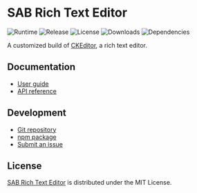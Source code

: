 # SAB Rich Text Editor
![Runtime](https://img.shields.io/badge/node-%3E%3D10.15-brightgreen.svg) ![Release](https://img.shields.io/npm/v/@sab-international/rich-text-editor.svg) ![License](https://img.shields.io/npm/l/@sab-international/rich-text-editor.svg) ![Downloads](https://img.shields.io/npm/dt/@sab-international/rich-text-editor.svg) ![Dependencies](https://david-dm.org/sab-international/rich-text-editor.svg)

A customized build of [CKEditor](https://ckeditor.com/ckeditor-5), a rich text editor.

## Documentation
- [User guide](https://dev.sabcomputer.com/rich-text-editor)
- [API reference](https://dev.sabcomputer.com/rich-text-editor/api)

## Development
- [Git repository](https://github.com/sab-international/rich-text-editor)
- [npm package](https://www.npmjs.com/package/@sab-international/rich-text-editor)
- [Submit an issue](https://github.com/sab-international/rich-text-editor/issues)

## License
[SAB Rich Text Editor](https://dev.sabcomputer.com/rich-text-editor) is distributed under the MIT License.
